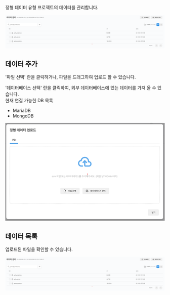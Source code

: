   

정형 데이터 유형 프로젝트의 데이터를 관리합니다.

![img1](https://raw.githubusercontent.com/vazilcompany/vridge-docs/main/guide/img/dataset/structured_data/structured_data_list.png)  

  

데이터 추가
------


'파일 선택' 란을 클릭하거나, 파일을 드래그하여 업로드 할 수 있습니다. 

'데이터베이스 선택' 란을 클릭하여, 외부 데이터베이스에 있는 데이터를 가져 올 수 있습니다.<br> 
현재 연결 가능한 DB 목록
- MariaDB
- MongoDB


  

![img1](https://raw.githubusercontent.com/vazilcompany/vridge-docs/main/guide/img/dataset/structured_data/structured_upload.png)  

  

  

데이터 목록
------


업로드된 파일을 확인할 수 있습니다.

  

![img1](https://raw.githubusercontent.com/vazilcompany/vridge-docs/main/guide/img/dataset/structured_data/structured_data_list.png)

